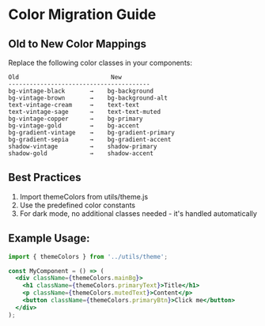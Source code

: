 # Color Migration Guide

## Old to New Color Mappings

Replace the following color classes in your components:

```
Old                          New
----------------------------------------
bg-vintage-black       →    bg-background
bg-vintage-brown       →    bg-background-alt
text-vintage-cream     →    text-text
text-vintage-sage      →    text-text-muted
bg-vintage-copper      →    bg-primary
bg-vintage-gold        →    bg-accent
bg-gradient-vintage    →    bg-gradient-primary
bg-gradient-sepia      →    bg-gradient-accent
shadow-vintage         →    shadow-primary
shadow-gold            →    shadow-accent
```

## Best Practices

1. Import themeColors from utils/theme.js
2. Use the predefined color constants
3. For dark mode, no additional classes needed - it's handled automatically

## Example Usage:

```jsx
import { themeColors } from '../utils/theme';

const MyComponent = () => (
  <div className={themeColors.mainBg}>
    <h1 className={themeColors.primaryText}>Title</h1>
    <p className={themeColors.mutedText}>Content</p>
    <button className={themeColors.primaryBtn}>Click me</button>
  </div>
);
```
